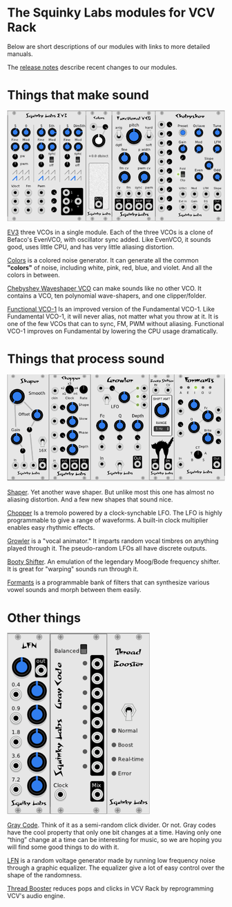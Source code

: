 # The Squinky Labs modules for VCV Rack

Below are short descriptions of our modules with links to more detailed manuals.

The [release notes](release-notes.md) describe recent changes to our modules.

# Things that make sound
![Intro 1 image](./intro-1-110.png)

[EV3](./ev3.md) three VCOs in a single module. Each of the three VCOs is a clone of Befaco's EvenVCO, with oscillator sync added. Like EvenVCO, it sounds good, uses little CPU, and has very little aliasing distortion.

[Colors](./colors.md) is a colored noise generator. It can generate all the common **"colors"** of noise, including white, pink, red, blue, and violet. And all the colors in between.

[Chebyshev Waveshaper VCO](../docs/chebyshev.md) can make sounds like no other VCO. It contains a VCO, ten polynomial wave-shapers, and one clipper/folder.

[Functional VCO-1](./functional-vco-1.md) Is an improved version of the Fundamental VCO-1. Like Fundamental VCO-1, it will never alias, not matter what you throw at it. It is one of the few VCOs that can to sync, FM, PWM without aliasing. Functional VCO-1 improves on Fundamental by lowering the CPU usage dramatically.

# Things that process sound
![Intro 2 image](./intro-2-110.png)

[Shaper](./shaper.md). Yet another wave shaper. But unlike most this one has almost no aliasing distortion. And a few new shapes that sound nice.

[Chopper](./chopper.md) Is a tremolo powered by a clock-synchable LFO. The LFO is highly programmable to give a range of waveforms. A built-in clock multiplier enables easy rhythmic effects.

[Growler](./growler.md) is a "vocal animator." It imparts random vocal timbres on anything played through it. The pseudo-random LFOs all have discrete outputs.

[Booty Shifter](./shifter.md). An emulation of the legendary Moog/Bode frequency shifter. It is great for "warping" sounds run through it.

[Formants](./formants.md) is a programmable bank of filters that can synthesize various vowel sounds and morph between them easily.

# Other things
![Intro 3 image](./intro-3-110.png)

[Gray Code](./gray-code.md). Think of it as a semi-random click divider. Or not. Gray codes have the cool property that only one bit changes at a time. Having only one “thing” change at a time can be interesting for music, so we are hoping you will find some good things to do with it.

[LFN](./lfn.md) is a random voltage generator made by running low frequency noise through a graphic equalizer. The equalizer give a lot of easy control over the shape of the randomness.

[Thread Booster](./booster.md) reduces pops and clicks in VCV Rack by reprogramming VCV's audio engine.